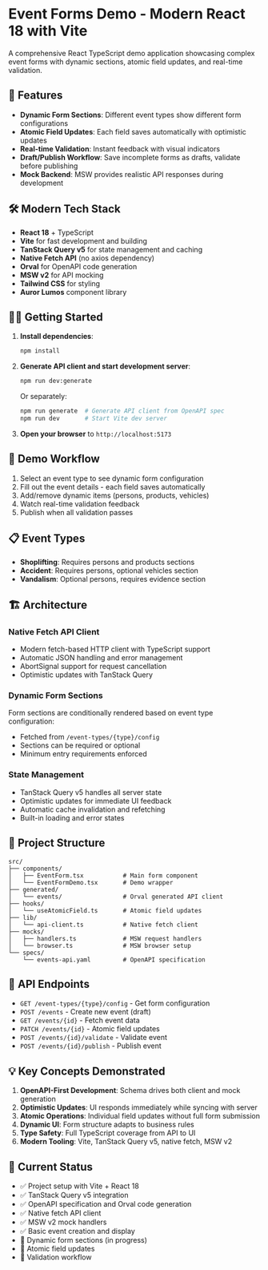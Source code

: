# Event Forms Demo - Modern React 18 with Vite

A comprehensive React TypeScript demo application showcasing complex event forms with dynamic sections, atomic field updates, and real-time validation.

## 🚀 Features

- **Dynamic Form Sections**: Different event types show different form configurations
- **Atomic Field Updates**: Each field saves automatically with optimistic updates
- **Real-time Validation**: Instant feedback with visual indicators
- **Draft/Publish Workflow**: Save incomplete forms as drafts, validate before publishing
- **Mock Backend**: MSW provides realistic API responses during development

## 🛠 Modern Tech Stack

- **React 18** + TypeScript
- **Vite** for fast development and building
- **TanStack Query v5** for state management and caching
- **Native Fetch API** (no axios dependency)
- **Orval** for OpenAPI code generation
- **MSW v2** for API mocking
- **Tailwind CSS** for styling
- **Auror Lumos** component library

## 🏃‍♂️ Getting Started

1. **Install dependencies**:
   ```bash
   npm install
   ```

2. **Generate API client and start development server**:
   ```bash
   npm run dev:generate
   ```
   Or separately:
   ```bash
   npm run generate  # Generate API client from OpenAPI spec
   npm run dev       # Start Vite dev server
   ```

3. **Open your browser** to `http://localhost:5173`

## 🎯 Demo Workflow

1. Select an event type to see dynamic form configuration
2. Fill out the event details - each field saves automatically
3. Add/remove dynamic items (persons, products, vehicles)
4. Watch real-time validation feedback
5. Publish when all validation passes

## 📋 Event Types

- **Shoplifting**: Requires persons and products sections
- **Accident**: Requires persons, optional vehicles section
- **Vandalism**: Optional persons, requires evidence section

## 🏗 Architecture

### Native Fetch API Client
- Modern fetch-based HTTP client with TypeScript support
- Automatic JSON handling and error management
- AbortSignal support for request cancellation
- Optimistic updates with TanStack Query

### Dynamic Form Sections
Form sections are conditionally rendered based on event type configuration:
- Fetched from `/event-types/{type}/config`
- Sections can be required or optional
- Minimum entry requirements enforced

### State Management
- TanStack Query v5 handles all server state
- Optimistic updates for immediate UI feedback
- Automatic cache invalidation and refetching
- Built-in loading and error states

## 📁 Project Structure

```
src/
├── components/
│   ├── EventForm.tsx           # Main form component
│   └── EventFormDemo.tsx       # Demo wrapper
├── generated/
│   └── events/                 # Orval generated API client
├── hooks/
│   └── useAtomicField.ts       # Atomic field updates
├── lib/
│   └── api-client.ts           # Native fetch client
├── mocks/
│   ├── handlers.ts             # MSW request handlers
│   └── browser.ts              # MSW browser setup
└── specs/
    └── events-api.yaml         # OpenAPI specification
```

## 🔧 API Endpoints

- `GET /event-types/{type}/config` - Get form configuration
- `POST /events` - Create new event (draft)
- `GET /events/{id}` - Fetch event data
- `PATCH /events/{id}` - Atomic field updates
- `POST /events/{id}/validate` - Validate event
- `POST /events/{id}/publish` - Publish event

## 💡 Key Concepts Demonstrated

1. **OpenAPI-First Development**: Schema drives both client and mock generation
2. **Optimistic Updates**: UI responds immediately while syncing with server
3. **Atomic Operations**: Individual field updates without full form submission
4. **Dynamic UI**: Form structure adapts to business rules
5. **Type Safety**: Full TypeScript coverage from API to UI
6. **Modern Tooling**: Vite, TanStack Query v5, native fetch, MSW v2

## 🚧 Current Status

- ✅ Project setup with Vite + React 18
- ✅ TanStack Query v5 integration
- ✅ OpenAPI specification and Orval code generation
- ✅ Native fetch API client
- ✅ MSW v2 mock handlers
- ✅ Basic event creation and display
- 🚧 Dynamic form sections (in progress)
- 🚧 Atomic field updates
- 🚧 Validation workflow